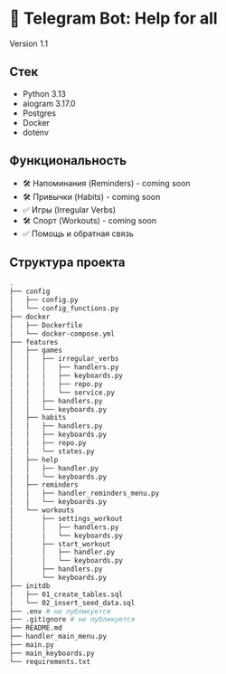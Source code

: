 # 🤖 Telegram Bot: Help for all
Version 1.1


## Стек

- Python 3.13
- aiogram 3.17.0
- Postgres
- Docker
- dotenv

## Функциональность

- 🛠 Напоминания (Reminders) - coming soon
- 🛠 Привычки (Habits) - coming soon
- ✅ Игры (Irregular Verbs)
- 🛠 Спорт (Workouts) - coming soon
- ✅ Помощь и обратная связь

## Структура проекта

```bash
.
├── config
│   ├── config.py
│   └── config_functions.py
├── docker
│   ├── Dockerfile
│   └── docker-compose.yml
├── features
│   ├── games
│   │   ├── irregular_verbs
│   │   │   ├── handlers.py
│   │   │   ├── keyboards.py
│   │   │   ├── repo.py
│   │   │   └── service.py
│   │   ├── handlers.py
│   │   └── keyboards.py
│   ├── habits
│   │   ├── handlers.py
│   │   ├── keyboards.py
│   │   ├── repo.py
│   │   └── states.py
│   ├── help
│   │   ├── handler.py
│   │   └── keyboards.py
│   ├── reminders
│   │   ├── handler_reminders_menu.py
│   │   └── keyboards.py
│   └── workouts
│       ├── settings_workout
│       │   ├── handlers.py
│       │   └── keyboards.py
│       ├── start_workout
│       │   ├── handler.py
│       │   └── keyboards.py
│       ├── handlers.py
│       └── keyboards.py
├── initdb
│   ├── 01_create_tables.sql
│   └── 02_insert_seed_data.sql
├── .env # не публикуется
├── .gitignore # не публикуется
├── README.md
├── handler_main_menu.py
├── main.py
├── main_keyboards.py
└── requirements.txt


